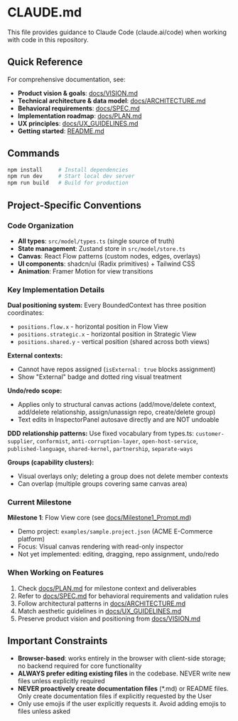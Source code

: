 # CLAUDE.md

This file provides guidance to Claude Code (claude.ai/code) when working with code in this repository.

## Quick Reference

For comprehensive documentation, see:
- **Product vision & goals**: [docs/VISION.md](docs/VISION.md)
- **Technical architecture & data model**: [docs/ARCHITECTURE.md](docs/ARCHITECTURE.md)
- **Behavioral requirements**: [docs/SPEC.md](docs/SPEC.md)
- **Implementation roadmap**: [docs/PLAN.md](docs/PLAN.md)
- **UX principles**: [docs/UX_GUIDELINES.md](docs/UX_GUIDELINES.md)
- **Getting started**: [README.md](README.md)

## Commands

```bash
npm install     # Install dependencies
npm run dev     # Start local dev server
npm run build   # Build for production
```

## Project-Specific Conventions

### Code Organization
- **All types**: `src/model/types.ts` (single source of truth)
- **State management**: Zustand store in `src/model/store.ts`
- **Canvas**: React Flow patterns (custom nodes, edges, overlays)
- **UI components**: shadcn/ui (Radix primitives) + Tailwind CSS
- **Animation**: Framer Motion for view transitions

### Key Implementation Details

**Dual positioning system:**
Every BoundedContext has three position coordinates:
- `positions.flow.x` - horizontal position in Flow View
- `positions.strategic.x` - horizontal position in Strategic View
- `positions.shared.y` - vertical position (shared across both views)

**External contexts:**
- Cannot have repos assigned (`isExternal: true` blocks assignment)
- Show "External" badge and dotted ring visual treatment

**Undo/redo scope:**
- Applies only to structural canvas actions (add/move/delete context, add/delete relationship, assign/unassign repo, create/delete group)
- Text edits in InspectorPanel autosave directly and are NOT undoable

**DDD relationship patterns:**
Use fixed vocabulary from types.ts: `customer-supplier`, `conformist`, `anti-corruption-layer`, `open-host-service`, `published-language`, `shared-kernel`, `partnership`, `separate-ways`

**Groups (capability clusters):**
- Visual overlays only; deleting a group does not delete member contexts
- Can overlap (multiple groups covering same canvas area)

### Current Milestone

**Milestone 1**: Flow View core (see [docs/Milestone1_Prompt.md](docs/Milestone1_Prompt.md))
- Demo project: `examples/sample.project.json` (ACME E-Commerce platform)
- Focus: Visual canvas rendering with read-only inspector
- Not yet implemented: editing, dragging, repo assignment, undo/redo

### When Working on Features

1. Check [docs/PLAN.md](docs/PLAN.md) for milestone context and deliverables
2. Refer to [docs/SPEC.md](docs/SPEC.md) for behavioral requirements and validation rules
3. Follow architectural patterns in [docs/ARCHITECTURE.md](docs/ARCHITECTURE.md)
4. Match aesthetic guidelines in [docs/UX_GUIDELINES.md](docs/UX_GUIDELINES.md)
5. Preserve product vision and positioning from [docs/VISION.md](docs/VISION.md)

## Important Constraints

- **Browser-based**: works entirely in the browser with client-side storage; no backend required for core functionality
- **ALWAYS prefer editing existing files** in the codebase. NEVER write new files unless explicitly required
- **NEVER proactively create documentation files** (*.md) or README files. Only create documentation files if explicitly requested by the User
- Only use emojis if the user explicitly requests it. Avoid adding emojis to files unless asked
